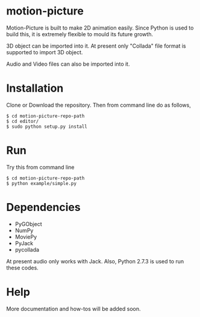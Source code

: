 # motion-picture

Motion-Picture is built to make 2D animation easily.
Since Python is used to build this, it is extremely flexible to mould its future growth.

3D object can be imported into it. At present only "Collada" file format is supported to import 3D object.

Audio and Video files can also be imported into it.

# Installation
Clone or Download the repository.
Then from command line do as follows,
````
$ cd motion-picture-repo-path
$ cd editor/
$ sudo python setup.py install
````
# Run
Try this from command line
````
$ cd motion-picture-repo-path
$ python example/simple.py
````

# Dependencies
* PyGObject
* NumPy
* MoviePy
* PyJack
* pycollada

At present audio only works with Jack.
Also, Python 2.7.3 is used to run these codes.

# Help
More documentation and how-tos will be added soon.
